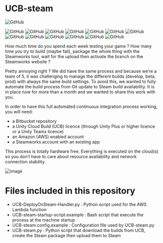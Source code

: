 # UCB-steam

![GitHub](https://img.shields.io/badge/licence-CC--BY--NC--ND--4.0-orange)

![GitHub](https://img.shields.io/badge/GIT-Bitbucket-blue) ![GitHub](https://img.shields.io/badge/Build-Unity-blue) ![GitHub](https://img.shields.io/badge/AWS-EC2-orange) ![GitHub](https://img.shields.io/badge/AWS-Lambda-orange) ![GitHub](https://img.shields.io/badge/AWS-SES-orange) ![GitHub](https://img.shields.io/badge/AWS-S3-orange) ![GitHub](https://img.shields.io/badge/AWS-DynamoDB-orange) ![GitHub](https://img.shields.io/badge/AWS-IAM-orange) ![GitHub](https://img.shields.io/badge/Build-Steamworks-black) ![GitHub](https://img.shields.io/badge/Build-ItchIO-ff96b4) ![GitHub](https://img.shields.io/badge/Hook-Discord-5865f2) ![GitHub](https://img.shields.io/badge/Hook-Bitbucket-blue) ![GitHub](https://img.shields.io/badge/Ubuntu-20.4-77216f)

How much time do you spend each week testing your game ? How many time you try to build (maybe fail), package the whole thing with the Steamworks tool, wait for the upload then activate the branch on the Steamworks website ?

Pretty annoying right ?
We did have the same process and because we’re a team of 5, it was challenging to manage the different builds (develop, beta, prod) with always the same build settings.
To avoid this, we wanted to fully automate the build process from Git update to Steam build availability. It is in place now for more than a month and we wanted to share this work with you.
 
In order to have this full automated continuous integration process working, you will need:
- a Bitbucket repository
- a Unity Cloud Build (UCB) licence (through Unity Plus or higher licence or a Unity Teams licence)
- an Amazon (AWS) enabled account
- a Steamworks account with an existing app

This process is totally hardware free. Everything is executed on the cloud(s) so you don’t have to care about resource availability and network connection stability.

![image](https://user-images.githubusercontent.com/81538937/112906498-8d2ab500-90ec-11eb-952a-1daa196f2ab7.png)

# Files included in this repository

- UCB-DeployOnSteam-Handler.py : Python script used for the AWS Lambda function
- UCB-steam-startup-script.example : Bash script that execute the process at the machine startup
- UCB-steam.config.example : Configuration file used by UCB-steam.py
- UCB-steam.py : Python script that download the builds from UCB, create the Steam package then upload them to Steam
